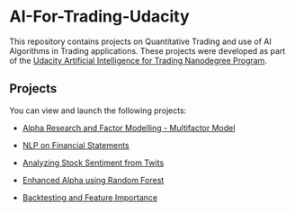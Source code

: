 # AI-For-Trading-Udacity

This repository contains projects on Quantitative Trading and use of AI Algorithms in Trading applications. These projects were developed as part of the [Udacity Artificial Intelligence for Trading Nanodegree Program](https://www.udacity.com/course/ai-for-trading--nd880). 



## Projects

You can view and launch the following projects:

- [Alpha Research and Factor Modelling - Multifactor Model]()

  

- [NLP on Financial Statements]()

  

- [Analyzing Stock Sentiment from Twits]()

  
  
- [Enhanced Alpha using Random Forest]()

  

- [Backtesting and Feature Importance]()

   

